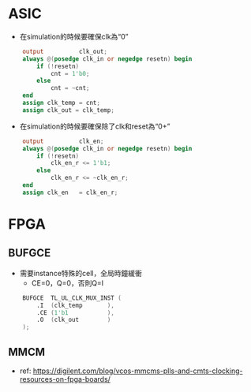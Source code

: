 # ASIC

- 在simulation的時候要確保clk為“0”

```verilog
	output			clk_out;
	always @(posedge clk_in or negedge resetn) begin
		if (!resetn)
			cnt = 1'b0;
		else
			cnt = ~cnt;
	end
	assign clk_temp = cnt;
	assign clk_out = clk_temp;
```

- 在simulation的時候要確保除了clk和reset為“0+”

```verilog
	output			clk_en;
	always @(posedge clk_in or negedge resetn) begin
		if (!resetn)
			clk_en_r <= 1'b1;
		else
			clk_en_r <= ~clk_en_r;
	end
	assign clk_en   = clk_en_r;
```

# FPGA
## BUFGCE

- 需要instance特殊的cell，全局時鐘緩衝
	- CE=0，Q=0，否則Q=I
```verilog
	BUFGCE	TL_UL_CLK_MUX_INST (
		.I	(clk_temp		),
		.CE	(1'b1			),
		.O	(clk_out		)
	);
```

## MMCM

- ref: https://digilent.com/blog/vcos-mmcms-plls-and-cmts-clocking-resources-on-fpga-boards/